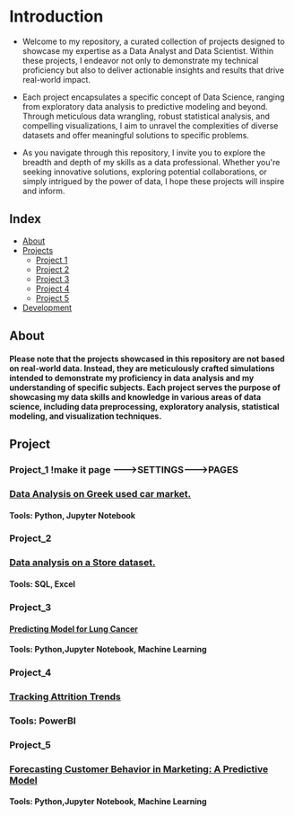 # Introduction
- Welcome to my repository, a curated collection of projects designed to showcase my expertise as a Data Analyst and Data Scientist. Within these projects, I endeavor not only to demonstrate my technical proficiency but also to deliver actionable insights and results that drive real-world impact.

- Each project encapsulates a specific concept of Data Science, ranging from exploratory data analysis to predictive modeling and beyond. Through meticulous data wrangling, robust statistical analysis, and compelling visualizations, I aim to unravel the complexities of diverse datasets and offer meaningful solutions to specific problems.

- As you navigate through this repository, I invite you to explore the breadth and depth of my skills as a data professional. Whether you're seeking innovative solutions, exploring potential collaborations, or simply intrigued by the power of data, I hope these projects will inspire and inform.


## Index

- [About](#about)
- [Projects](#usage)
  - [Project 1](#Project_1)
  - [Project 2](#Project_2)
  - [Project 3](#Project_3)
  - [Project 4](#Project_4)
  - [Project 5](#Project_5)
- [Development](#development)


## About
#### Please note that the projects showcased in this repository are not based on real-world data. Instead, they are meticulously crafted simulations intended to demonstrate my proficiency in data analysis and my understanding of specific subjects. Each project serves the purpose of showcasing my data skills and knowledge in various areas of data science, including data preprocessing, exploratory analysis, statistical modeling, and visualization techniques.

## Project
### Project_1 !make it page --->SETTINGS--->PAGES
### [Data Analysis on Greek used car market.](https://pages.github.com/NikosPolyc/Portfolio/tree/main/Project_1/Portfolio_Project_1_LEASING_COMPANY_ANALYSIS.ipynb)
####   Tools: Python, Jupyter Notebook
### Project_2
### [Data analysis on a Store dataset.](https://github.com/NikosPolyc/Portfolio/tree/main/Project_2)
####   Tools: SQL, Excel
### Project_3
#### [Predicting Model for Lung Cancer](https://github.com/NikosPolyc/Portfolio/blob/main/Project_3/lung-cancer.ipynb)
####   Tools: Python,Jupyter Notebook, Machine Learning
### Project_4
### [Tracking Attrition Trends](https://github.com/NikosPolyc/Portfolio/tree/main/Project_4)
###  Tools: PowerBI
### Project_5 
### [Forecasting Customer Behavior in Marketing: A Predictive Model](https://github.com/NikosPolyc/Portfolio/blob/main/Project_3/lung-cancer.ipynb)
####   Tools: Python,Jupyter Notebook, Machine Learning




